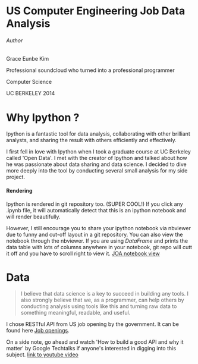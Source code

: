 # US Computer Engineering Job Data Analysis

###### Author
Grace Eunbe Kim

Professional soundcloud who turned into a professional programmer

Computer Science 

UC BERKELEY 2014

# Why Ipython ?
Ipython is a fantastic tool for data analysis, collaborating with other brilliant analysts, and sharing the result with others efficiently and effectively.

I first fell in love with Ipython when I took a graduate course at UC Berkeley called 'Open Data'. I met with the creator of Ipython and talked about how he was passionate about data sharing and data science. I decided to dive more deeply into the tool by conducting several small analysis for my side project.

#### Rendering
Ipython is rendered in git repository too. (SUPER COOL!) If you click any .ipynb file, it will automatically detect that this is an ipython notebook and will render beautifully.

However, I still encourage you to share your ipython notebook via nbviewer due to funny and cut-off layout in a git repository. You can also view the notebook through the nbviewer. If you are using *DataFrame* and prints the data table with lots of columns anywhere in your notebook, git repo will cutt it off and you have to scroll right to view it.
[JOA notebook view](http://nbviewer.ipython.org/github/graceeunbekim/JOA_job_data_analysis/blob/master/JOA_data_analysis.ipynb)

# Data
> I believe that data science is a key to succeed in building any tools. I also strongly believe that we, as a programmer, can help others by conducting analysis using tools like this and turning raw data to something meaningful, readable, and useful.

I chose RESTful API from US job opening by the government. It can be found here [Job openings](https://data.usajobs.gov).

On a side note, go ahead and watch 'How to build a good API and why it matter' by Google Techtalks if anyone's interested in digging into this subject. [link to youtube video](https://www.youtube.com/watch?v=aAb7hSCtvGw)
